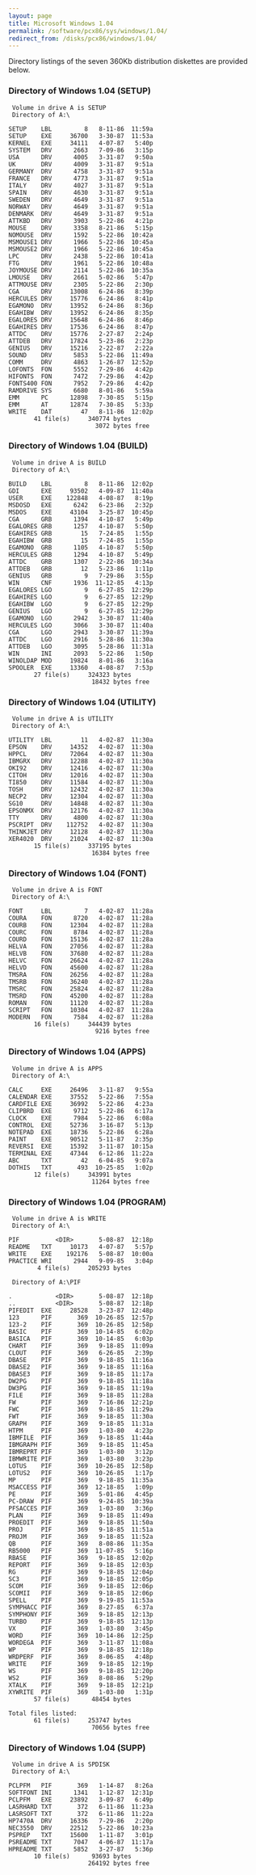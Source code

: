 ```yaml
---
layout: page
title: Microsoft Windows 1.04
permalink: /software/pcx86/sys/windows/1.04/
redirect_from: /disks/pcx86/windows/1.04/
---
```


Directory listings of the seven 360Kb distribution diskettes are provided below.

### Directory of Windows 1.04 (SETUP)

     Volume in drive A is SETUP
     Directory of A:\

    SETUP    LBL         8   8-11-86  11:59a
    SETUP    EXE     36700   3-30-87  11:53a
    KERNEL   EXE     34111   4-07-87   5:40p
    SYSTEM   DRV      2663   7-09-86   3:15p
    USA      DRV      4005   3-31-87   9:50a
    UK       DRV      4009   3-31-87   9:51a
    GERMANY  DRV      4758   3-31-87   9:51a
    FRANCE   DRV      4773   3-31-87   9:51a
    ITALY    DRV      4027   3-31-87   9:51a
    SPAIN    DRV      4630   3-31-87   9:51a
    SWEDEN   DRV      4649   3-31-87   9:51a
    NORWAY   DRV      4649   3-31-87   9:51a
    DENMARK  DRV      4649   3-31-87   9:51a
    ATTKBD   DRV      3903   5-22-86   4:21p
    MOUSE    DRV      3358   8-21-86   5:15p
    NOMOUSE  DRV      1592   5-22-86  10:42a
    MSMOUSE1 DRV      1966   5-22-86  10:45a
    MSMOUSE2 DRV      1966   5-22-86  10:45a
    LPC      DRV      2438   5-22-86  10:41a
    FTG      DRV      1961   5-22-86  10:48a
    JOYMOUSE DRV      2114   5-22-86  10:35a
    LMOUSE   DRV      2661   5-02-86   5:47p
    ATTMOUSE DRV      2305   5-22-86   2:30p
    CGA      DRV     13008   6-24-86   8:39p
    HERCULES DRV     15776   6-24-86   8:41p
    EGAMONO  DRV     13952   6-24-86   8:36p
    EGAHIBW  DRV     13952   6-24-86   8:35p
    EGALORES DRV     15648   6-24-86   8:46p
    EGAHIRES DRV     17536   6-24-86   8:47p
    ATTDC    DRV     15776   2-27-87   2:24p
    ATTDEB   DRV     17824   5-23-86   2:23p
    GENIUS   DRV     15216   2-22-87   2:22a
    SOUND    DRV      5853   5-22-86  11:49a
    COMM     DRV      4863   1-26-87  12:52p
    LOFONTS  FON      5552   7-29-86   4:42p
    HIFONTS  FON      7472   7-29-86   4:42p
    FONTS400 FON      7952   7-29-86   4:42p
    RAMDRIVE SYS      6680   8-01-86   5:59a
    EMM      PC      12898   7-30-85   5:15p
    EMM      AT      12874   7-30-85   5:33p
    WRITE    DAT        47   8-11-86  12:02p
           41 file(s)     340774 bytes
                            3072 bytes free

### Directory of Windows 1.04 (BUILD)

     Volume in drive A is BUILD
     Directory of A:\

    BUILD    LBL         8   8-11-86  12:02p
    GDI      EXE     93502   4-09-87  11:40a
    USER     EXE    122848   4-08-87   8:19p
    MSDOSD   EXE      6242   6-23-86   2:32p
    MSDOS    EXE     43104   3-25-87  10:45p
    CGA      GRB      1394   4-10-87   5:49p
    EGALORES GRB      1257   4-10-87   5:50p
    EGAHIRES GRB        15   7-24-85   1:55p
    EGAHIBW  GRB        15   7-24-85   1:55p
    EGAMONO  GRB      1105   4-10-87   5:50p
    HERCULES GRB      1294   4-10-87   5:49p
    ATTDC    GRB      1307   2-22-86  10:34a
    ATTDEB   GRB        12   5-23-86   1:11p
    GENIUS   GRB         9   7-29-86   3:55p
    WIN      CNF      1936  11-12-85   4:13p
    EGALORES LGO         9   6-27-85  12:29p
    EGAHIRES LGO         9   6-27-85  12:29p
    EGAHIBW  LGO         9   6-27-85  12:29p
    GENIUS   LGO         9   6-27-85  12:29p
    EGAMONO  LGO      2942   3-30-87  11:40a
    HERCULES LGO      3066   3-30-87  11:40a
    CGA      LGO      2943   3-30-87  11:39a
    ATTDC    LGO      2916   5-28-86  11:30a
    ATTDEB   LGO      3095   5-28-86  11:31a
    WIN      INI      2093   5-22-86   1:50p
    WINOLDAP MOD     19824   8-01-86   3:16a
    SPOOLER  EXE     13360   4-08-87   7:53p
           27 file(s)     324323 bytes
                           18432 bytes free

### Directory of Windows 1.04 (UTILITY)

     Volume in drive A is UTILITY
     Directory of A:\

    UTILITY  LBL        11   4-02-87  11:30a
    EPSON    DRV     14352   4-02-87  11:30a
    HPPCL    DRV     72064   4-02-87  11:30a
    IBMGRX   DRV     12288   4-02-87  11:30a
    OKI92    DRV     12416   4-02-87  11:30a
    CITOH    DRV     12016   4-02-87  11:30a
    TI850    DRV     11584   4-02-87  11:30a
    TOSH     DRV     12432   4-02-87  11:30a
    NECP2    DRV     12304   4-02-87  11:30a
    SG10     DRV     14848   4-02-87  11:30a
    EPSONMX  DRV     12176   4-02-87  11:30a
    TTY      DRV      4800   4-02-87  11:30a
    PSCRIPT  DRV    112752   4-02-87  11:30a
    THINKJET DRV     12128   4-02-87  11:30a
    XER4020  DRV     21024   4-02-87  11:30a
           15 file(s)     337195 bytes
                           16384 bytes free

### Directory of Windows 1.04 (FONT)

     Volume in drive A is FONT
     Directory of A:\

    FONT     LBL         7   4-02-87  11:28a
    COURA    FON      8720   4-02-87  11:28a
    COURB    FON     12304   4-02-87  11:28a
    COURC    FON      8784   4-02-87  11:28a
    COURD    FON     15136   4-02-87  11:28a
    HELVA    FON     27056   4-02-87  11:28a
    HELVB    FON     37680   4-02-87  11:28a
    HELVC    FON     26624   4-02-87  11:28a
    HELVD    FON     45600   4-02-87  11:28a
    TMSRA    FON     26256   4-02-87  11:28a
    TMSRB    FON     36240   4-02-87  11:28a
    TMSRC    FON     25824   4-02-87  11:28a
    TMSRD    FON     45200   4-02-87  11:28a
    ROMAN    FON     11120   4-02-87  11:28a
    SCRIPT   FON     10304   4-02-87  11:28a
    MODERN   FON      7584   4-02-87  11:28a
           16 file(s)     344439 bytes
                            9216 bytes free

### Directory of Windows 1.04 (APPS)

     Volume in drive A is APPS
     Directory of A:\

    CALC     EXE     26496   3-11-87   9:55a
    CALENDAR EXE     37552   5-22-86   7:55a
    CARDFILE EXE     36992   5-22-86   4:23a
    CLIPBRD  EXE      9712   5-22-86   6:17a
    CLOCK    EXE      7984   5-22-86   6:08a
    CONTROL  EXE     52736   3-16-87   5:13p
    NOTEPAD  EXE     18736   5-22-86   6:28a
    PAINT    EXE     90512   5-11-87   2:35p
    REVERSI  EXE     15392   3-11-87  10:15a
    TERMINAL EXE     47344   6-12-86  11:22a
    ABC      TXT        42   6-04-85   9:07a
    DOTHIS   TXT       493  10-25-85   1:02p
           12 file(s)     343991 bytes
                           11264 bytes free

### Directory of Windows 1.04 (PROGRAM)

     Volume in drive A is WRITE
     Directory of A:\

    PIF          <DIR>       5-08-87  12:18p
    README   TXT     10173   4-07-87   5:57p
    WRITE    EXE    192176   5-08-87  10:00a
    PRACTICE WRI      2944   9-09-85   3:04p
            4 file(s)     205293 bytes

     Directory of A:\PIF

    .            <DIR>       5-08-87  12:18p
    ..           <DIR>       5-08-87  12:18p
    PIFEDIT  EXE     28528   3-23-87  12:48p
    123      PIF       369  10-26-85  12:57p
    123-2    PIF       369  10-26-85  12:58p
    BASIC    PIF       369  10-14-85   6:02p
    BASICA   PIF       369  10-14-85   6:03p
    CHART    PIF       369   9-18-85  11:09a
    CLOUT    PIF       369   6-26-85   2:39p
    DBASE    PIF       369   9-18-85  11:16a
    DBASE2   PIF       369   9-18-85  11:16a
    DBASE3   PIF       369   9-18-85  11:17a
    DW2PG    PIF       369   9-18-85  11:18a
    DW3PG    PIF       369   9-18-85  11:19a
    FILE     PIF       369   9-18-85  11:28a
    FW       PIF       369   7-16-86  12:21p
    FWC      PIF       369   9-18-85  11:29a
    FWT      PIF       369   9-18-85  11:30a
    GRAPH    PIF       369   9-18-85  11:31a
    HTPM     PIF       369   1-03-80   4:23p
    IBMFILE  PIF       369   9-18-85  11:44a
    IBMGRAPH PIF       369   9-18-85  11:45a
    IBMREPRT PIF       369   1-03-80   3:12p
    IBMWRITE PIF       369   1-03-80   3:23p
    LOTUS    PIF       369  10-26-85  12:58p
    LOTUS2   PIF       369  10-26-85   1:17p
    MP       PIF       369   9-18-85  11:35a
    MSACCESS PIF       369  12-18-85   1:09p
    PE       PIF       369   5-01-86   4:45p
    PC-DRAW  PIF       369   9-24-85  10:39a
    PFSACCES PIF       369   1-03-80   3:36p
    PLAN     PIF       369   9-18-85  11:49a
    PROEDIT  PIF       369   9-18-85  11:50a
    PROJ     PIF       369   9-18-85  11:51a
    PROJM    PIF       369   9-18-85  11:52a
    QB       PIF       369   8-08-86  11:35a
    RB5000   PIF       369  11-07-85   5:16p
    RBASE    PIF       369   9-18-85  12:02p
    REPORT   PIF       369   9-18-85  12:03p
    RG       PIF       369   9-18-85  12:04p
    SC3      PIF       369   9-18-85  12:05p
    SCOM     PIF       369   9-18-85  12:06p
    SCOMII   PIF       369   9-18-85  12:06p
    SPELL    PIF       369   9-19-85  11:53a
    SYMPHACC PIF       369   8-27-85   6:37a
    SYMPHONY PIF       369   9-18-85  12:13p
    TURBO    PIF       369   9-18-85  12:13p
    VX       PIF       369   1-03-80   3:45p
    WORD     PIF       369  10-14-86  12:25p
    WORDEGA  PIF       369   3-11-87  11:08a
    WP       PIF       369   9-18-85  12:18p
    WRDPERF  PIF       369   8-06-85   4:48p
    WRITE    PIF       369   9-18-85  12:19p
    WS       PIF       369   9-18-85  12:20p
    WS2      PIF       369   8-08-86   5:29p
    XTALK    PIF       369   9-18-85  12:21p
    XYWRITE  PIF       369   1-03-80   1:31p
           57 file(s)      48454 bytes

    Total files listed:
           61 file(s)     253747 bytes
                           70656 bytes free

### Directory of Windows 1.04 (SUPP)

     Volume in drive A is SPDISK
     Directory of A:\

    PCLPFM   PIF       369   1-14-87   8:26a
    SOFTFONT INI      1341   1-12-87  12:31p
    PCLPFM   EXE     23892   3-09-87   6:49p
    LASRHARD TXT       372   6-11-86  11:23a
    LASRSOFT TXT       372   6-11-86  11:22a
    HP7470A  DRV     16336   7-29-86   2:20p
    NEC3550  DRV     22512   5-22-86  10:23a
    PSPREP   TXT     15600   1-11-87   3:01p
    PSREADME TXT      7047   4-06-87  11:17a
    HPREADME TXT      5852   3-27-87   5:36p
           10 file(s)      93693 bytes
                          264192 bytes free

